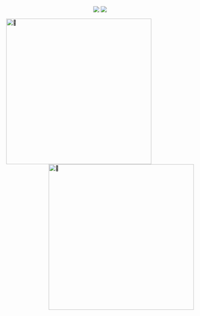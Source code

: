 <div align="center">
  <img align="center" width="auto" src="https://badge.stateful.com/JoshuaDRose/status.svg">
  <img align="center" src="https://badge.stateful.com/JoshuaDRose/dnd.svg">
</div>
<br>
<img align="left" width="390" alt="🦑" src="https://raw.githubusercontent.com/JoshuaDRose/JoshuaDRose/main/general.svg">

<img align="right" width="390" alt="🦑" src="https://raw.githubusercontent.com/JoshuaDRose/JoshuaDRose/7687ee2fcfd14d7bfc90fc6a42273295ad2e27b8/achievements.svg">


<!-- <img align="center" width=auto alt="🦑" src="https://user-images.githubusercontent.com/22963968/114021347-e3c48b80-9870-11eb-8bc8-998bf39b4d0d.png"> -->
